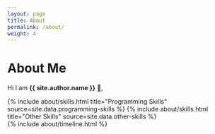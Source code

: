 ```yaml
---
layout: page
title: About
permalink: /about/
weight: 4
---
```


# **About Me**

Hi I am **{{ site.author.name }}** :wave:,<br>


<div class="row">
{% include about/skills.html title="Programming Skills" source=site.data.programming-skills %}
{% include about/skills.html title="Other Skills" source=site.data.other-skills %}
</div>

<div class="row">
{% include about/timeline.html %}
</div>